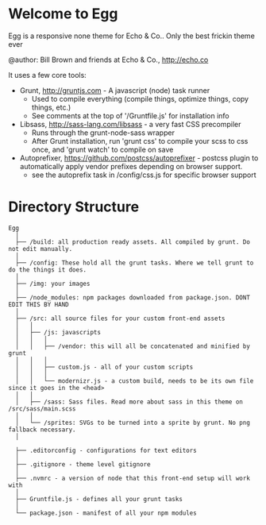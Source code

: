 # Welcome to Egg

Egg is a responsive none theme for Echo &amp; Co.. Only the best frickin theme ever

@author: Bill Brown and friends at Echo & Co., http://echo.co

It uses a few core tools:

* Grunt, http://gruntjs.com - A javascript (node) task runner
    * Used to compile everything (compile things, optimize things, copy things, etc.)
    * See comments at the top of '/Gruntfile.js' for installation info
* Libsass, http://sass-lang.com/libsass - a very fast CSS precompiler
    * Runs through the grunt-node-sass wrapper
    * After Grunt installation, run 'grunt css' to compile your scss to css once, and 'grunt watch' to compile on save
* Autoprefixer, https://github.com/postcss/autoprefixer - postcss plugin to automatically apply vendor prefixes depending on browser support.
    * see the autoprefix task in /config/css.js for specific browser support


# Directory Structure

    Egg
      │  
      ├── /build: all production ready assets. All compiled by grunt. Do not edit manually.
      │
      ├── /config: These hold all the grunt tasks. Where we tell grunt to do the things it does.
      │
      ├── /img: your images
      │
      ├── /node_modules: npm packages downloaded from package.json. DONT EDIT THIS BY HAND
      │
      ├── /src: all source files for your custom front-end assets
      │   │
      │   ├── /js: javascripts
      │   │   │
      │   │   ├── /vendor: this will all be concatenated and minified by grunt
      │   │   │
      │   │   ├── custom.js - all of your custom scripts
      │   │   │
      │   │   └── modernizr.js - a custom build, needs to be its own file since it goes in the <head>
      │   │
      │   ├── /sass: Sass files. Read more about sass in this theme on /src/sass/main.scss
      │   │
      │   └── /sprites: SVGs to be turned into a sprite by grunt. No png fallback necessary.
      │
      
      ├── .editorconfig - configurations for text editors
      │
      ├── .gitignore - theme level gitignore
      │
      ├── .nvmrc - a version of node that this front-end setup will work with
      │
      ├── Gruntfile.js - defines all your grunt tasks
      │
      └── package.json - manifest of all your npm modules




